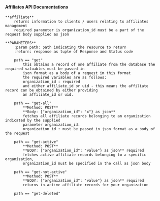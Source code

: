 #### Affiliates API Documentations 

    **affiliate**
        returns information to clients / users relating to affiliates management
        required parameter is organization_id must be a part of the request body supplied as json

    **PARAMETERS**
        :param path: path indicating the resource to return
        :return: response as tuple of Response and Status code

        path == "get"
            this obtains a record of one affiliate from the database the required valuables must be passed in
            json format as a body of a request in this format
            the required variables are as follows:
            organization_id : required
            and either affiliate_id or uid - this means the affiliate record can be obtained by either providing
            an affiliate_id or uid.

        path == "get-all"
            **Method: POST**
            **Body: {"organization_id": "x"} as json**
            fetches all affiliate records belonging to an organization indicated by the supplied
            parameter organization_id.
            organization_id : must be passed in json format as a body of the request

        path == "get-active"
            **Method: POST**
            **BODY: {"organization_id": "value"} as json** required
            fetches active affiliate records belonging to a specific organization,
            organization_id must be specified in the call as json body

        path == "get-not-active"
            **Method: POST**
            **BODY: {"organization_id": "value"} as json** required
            returns in-active affiliate records for your organization

        path == "get-deleted"

